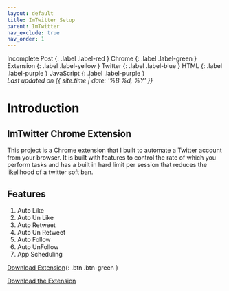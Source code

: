 ```yaml
---
layout: default
title: ImTwitter Setup
parent: ImTwitter
nav_exclude: true
nav_order: 1
---
```

Incomplete Post
{: .label .label-red }
Chrome
{: .label .label-green }
Extension
{: .label .label-yellow }
Twitter
{: .label .label-blue }
HTML
{: .label .label-purple }
JavaScript
{: .label .label-purple }
<br>
<i>Last updated on {{ site.time | date: '%B %d, %Y' }}</i>

# Introduction

## ImTwitter Chrome Extension

This project is a Chrome extension that I built to automate a Twitter account from your browser. It is built with features to control the rate of which you perform tasks and has a built in hard limit per session that reduces the likelihood of a twitter soft ban. 

## Features

1. Auto Like
2. Auto Un Like
3. Auto Retweet
4. Auto Un Retweet
5. Auto Follow
6. Auto UnFollow
7. App Scheduling

[Download Extension]("../../downloads/ImTwitter.zip"){: .btn .btn-green }

<a href="../../downloads/ImTwitter.zip" download>Download the Extension</a>